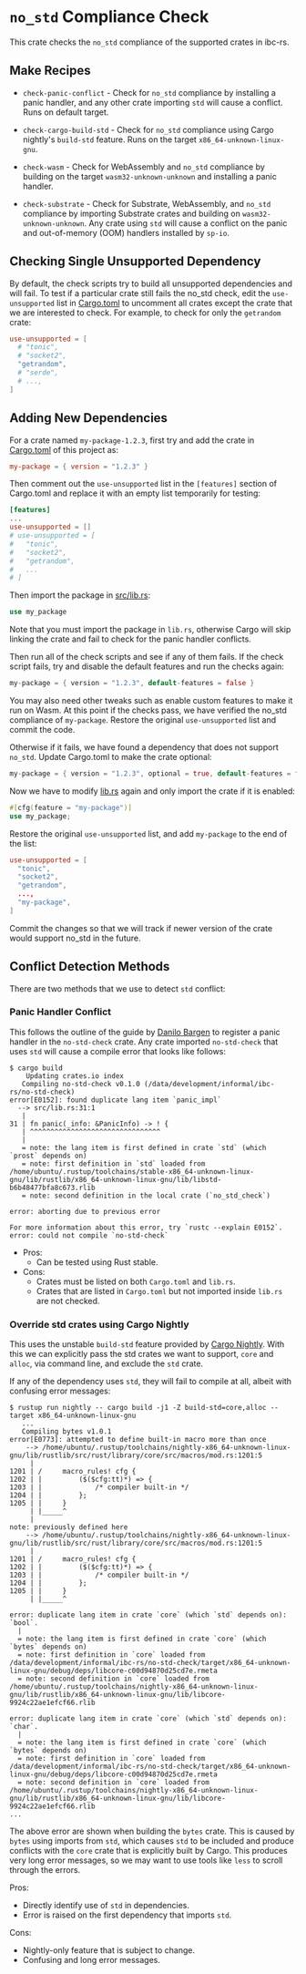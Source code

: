 # `no_std` Compliance Check

This crate checks the `no_std` compliance of the supported crates in ibc-rs.

## Make Recipes

- `check-panic-conflict` - Check for `no_std` compliance by installing a panic handler, and any other crate importing `std` will cause a conflict. Runs on default target.

- `check-cargo-build-std` - Check for `no_std` compliance using Cargo nightly's `build-std` feature. Runs on the target `x86_64-unknown-linux-gnu`.

- `check-wasm` - Check for WebAssembly and `no_std` compliance by building on the target `wasm32-unknown-unknown` and installing a panic handler.

- `check-substrate` - Check for Substrate, WebAssembly, and `no_std` compliance by importing Substrate crates and building on `wasm32-unknown-unknown`. Any crate using `std` will cause a conflict on the panic and out-of-memory (OOM) handlers installed by `sp-io`.

## Checking Single Unsupported Dependency

By default, the check scripts try to build all unsupported dependencies and will fail. To test if a particular crate still fails the no_std check, edit the `use-unsupported` list in [Cargo.toml](./Cargo.toml) to uncomment all crates except the crate that we are interested to check. For example, to check for only the `getrandom` crate:

```toml
use-unsupported = [
  # "tonic",
  # "socket2",
  "getrandom",
  # "serde",
  # ...,
]
```

## Adding New Dependencies

For a crate named `my-package-1.2.3`, first try and add the crate in [Cargo.toml](./Cargo.toml) of this project as:

```toml
my-package = { version = "1.2.3" }
```

Then comment out the `use-unsupported` list in the `[features]` section of Cargo.toml and replace it with an empty list temporarily for testing:

```toml
[features]
...
use-unsupported = []
# use-unsupported = [
#   "tonic",
#   "socket2",
#   "getrandom",
#   ...
# ]
```

Then import the package in [src/lib.rs](./src/lib.rs):

```rust
use my_package
```

Note that you must import the package in `lib.rs`, otherwise Cargo will skip linking the crate and fail to check for the panic handler conflicts.

Then run all of the check scripts and see if any of them fails. If the check script fails, try and disable the default features and run the checks again:

```rust
my-package = { version = "1.2.3", default-features = false }
```

You may also need other tweaks such as enable custom features to make it run on Wasm.
At this point if the checks pass, we have verified the no_std compliance of `my-package`. Restore the original `use-unsupported` list and commit the code.

Otherwise if it fails, we have found a dependency that does not support `no_std`. Update Cargo.toml to make the crate optional:

```rust
my-package = { version = "1.2.3", optional = true, default-features = false }
```

Now we have to modify [lib.rs](./src/lib.rs) again and only import the crate if it is enabled:

```rust
#[cfg(feature = "my-package")]
use my_package;
```

Restore the original `use-unsupported` list, and add `my-package` to the end of the list:

```toml
use-unsupported = [
  "tonic",
  "socket2",
  "getrandom",
  ...,
  "my-package",
]
```

Commit the changes so that we will track if newer version of the crate would support no_std in the future.

## Conflict Detection Methods

There are two methods that we use to detect `std` conflict:

### Panic Handler Conflict

This follows the outline of the guide by
[Danilo Bargen](https://blog.dbrgn.ch/2019/12/24/testing-for-no-std-compatibility/)
to register a panic handler in the `no-std-check` crate.
Any crate imported `no-std-check` that uses `std` will cause a compile error that
looks like follows:

```
$ cargo build
    Updating crates.io index
   Compiling no-std-check v0.1.0 (/data/development/informal/ibc-rs/no-std-check)
error[E0152]: found duplicate lang item `panic_impl`
  --> src/lib.rs:31:1
   |
31 | fn panic(_info: &PanicInfo) -> ! {
   | ^^^^^^^^^^^^^^^^^^^^^^^^^^^^^^^^
   |
   = note: the lang item is first defined in crate `std` (which `prost` depends on)
   = note: first definition in `std` loaded from /home/ubuntu/.rustup/toolchains/stable-x86_64-unknown-linux-gnu/lib/rustlib/x86_64-unknown-linux-gnu/lib/libstd-b6b48477bfa8c673.rlib
   = note: second definition in the local crate (`no_std_check`)

error: aborting due to previous error

For more information about this error, try `rustc --explain E0152`.
error: could not compile `no-std-check`
```

- Pros:
  - Can be tested using Rust stable.
- Cons:
  - Crates must be listed on both `Cargo.toml` and `lib.rs`.
  - Crates that are listed in `Cargo.toml` but not imported inside `lib.rs` are not checked.

### Override std crates using Cargo Nightly

This uses the unstable `build-std` feature provided by
[Cargo Nightly](https://doc.rust-lang.org/nightly/cargo/reference/unstable.html#build-std).
With this we can explicitly pass the std crates we want to support, `core` and `alloc`,
via command line, and exclude the `std` crate.

If any of the dependency uses `std`, they will fail to compile at all, albeit with
confusing error messages:

```
$ rustup run nightly -- cargo build -j1 -Z build-std=core,alloc --target x86_64-unknown-linux-gnu
   ...
   Compiling bytes v1.0.1
error[E0773]: attempted to define built-in macro more than once
    --> /home/ubuntu/.rustup/toolchains/nightly-x86_64-unknown-linux-gnu/lib/rustlib/src/rust/library/core/src/macros/mod.rs:1201:5
     |
1201 | /     macro_rules! cfg {
1202 | |         ($($cfg:tt)*) => {
1203 | |             /* compiler built-in */
1204 | |         };
1205 | |     }
     | |_____^
     |
note: previously defined here
    --> /home/ubuntu/.rustup/toolchains/nightly-x86_64-unknown-linux-gnu/lib/rustlib/src/rust/library/core/src/macros/mod.rs:1201:5
     |
1201 | /     macro_rules! cfg {
1202 | |         ($($cfg:tt)*) => {
1203 | |             /* compiler built-in */
1204 | |         };
1205 | |     }
     | |_____^

error: duplicate lang item in crate `core` (which `std` depends on): `bool`.
  |
  = note: the lang item is first defined in crate `core` (which `bytes` depends on)
  = note: first definition in `core` loaded from /data/development/informal/ibc-rs/no-std-check/target/x86_64-unknown-linux-gnu/debug/deps/libcore-c00d94870d25cd7e.rmeta
  = note: second definition in `core` loaded from /home/ubuntu/.rustup/toolchains/nightly-x86_64-unknown-linux-gnu/lib/rustlib/x86_64-unknown-linux-gnu/lib/libcore-9924c22ae1efcf66.rlib

error: duplicate lang item in crate `core` (which `std` depends on): `char`.
  |
  = note: the lang item is first defined in crate `core` (which `bytes` depends on)
  = note: first definition in `core` loaded from /data/development/informal/ibc-rs/no-std-check/target/x86_64-unknown-linux-gnu/debug/deps/libcore-c00d94870d25cd7e.rmeta
  = note: second definition in `core` loaded from /home/ubuntu/.rustup/toolchains/nightly-x86_64-unknown-linux-gnu/lib/rustlib/x86_64-unknown-linux-gnu/lib/libcore-9924c22ae1efcf66.rlib
...
```

The above error are shown when building the `bytes` crate. This is caused by `bytes` using imports from `std`,
which causes `std` to be included and produce conflicts with the `core` crate that is explicitly built by Cargo.
This produces very long error messages, so we may want to use tools like `less` to scroll through the errors.

Pros:
  - Directly identify use of `std` in dependencies.
  - Error is raised on the first dependency that imports `std`.

Cons:
  - Nightly-only feature that is subject to change.
  - Confusing and long error messages.
